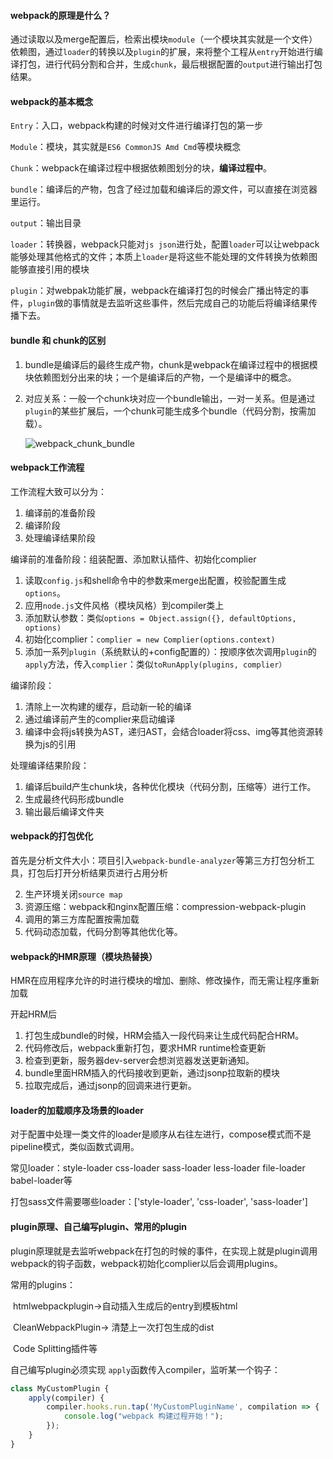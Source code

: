 #### webpack的原理是什么？

通过读取以及merge配置后，检索出模块`module`（一个模块其实就是一个文件） 依赖图，通过`loader`的转换以及`plugin`的扩展，来将整个工程从`entry`开始进行编译打包，进行代码分割和合并，生成`chunk`，最后根据配置的`output`进行输出打包结果。

#### webpack的基本概念

`Entry`：入口，webpack构建的时候对文件进行编译打包的第一步

`Module`：模块，其实就是`ES6 CommonJS Amd Cmd`等模块概念

`Chunk`：webpack在编译过程中根据依赖图划分的块，**编译过程中**。

`bundle`：编译后的产物，包含了经过加载和编译后的源文件，可以直接在浏览器里运行。

`output`：输出目录

`loader`：转换器，webpack只能对`js json`进行处，配置`loader`可以让webpack能够处理其他格式的文件；本质上`loader`是将这些不能处理的文件转换为依赖图能够直接引用的模块

`plugin`：对webpak功能扩展，webpack在编译打包的时候会广播出特定的事件，`plugin`做的事情就是去监听这些事件，然后完成自己的功能后将编译结果传播下去。

#### bundle 和 chunk的区别

1. bundle是编译后的最终生成产物，chunk是webpack在编译过程中的根据模块依赖图划分出来的块；一个是编译后的产物，一个是编译中的概念。

2. 对应关系：一般一个chunk块对应一个bundle输出，一对一关系。但是通过`plugin`的某些扩展后，一个chunk可能生成多个bundle（代码分割，按需加载）。

   ![webpack_chunk_bundle](/Users/awefeng/Code/summary/interview/webpack_chunk_bundle.png)



#### webpack工作流程

工作流程大致可以分为：

1. 编译前的准备阶段
2. 编译阶段
3. 处理编译结果阶段



编译前的准备阶段：组装配置、添加默认插件、初始化complier

1. 读取`config.js`和shell命令中的参数来merge出配置，校验配置生成`options`。
2. 应用`node.js`文件风格（模块风格）到compiler类上
3. 添加默认参数：类似`options = Object.assign({}, defaultOptions, options)`
4. 初始化complier：`complier = new Complier(options.context)`
5. 添加一系列`plugin`（系统默认的+config配置的）：按顺序依次调用`plugin`的`apply`方法，传入`complier`：类似`toRunApply(plugins, complier）`



编译阶段：

1. 清除上一次构建的缓存，启动新一轮的编译
2. 通过编译前产生的complier来启动编译
3. 编译中会将js转换为AST，递归AST，会结合loader将css、img等其他资源转换为js的引用



处理编译结果阶段：

1. 编译后build产生chunk块，各种优化模块（代码分割，压缩等）进行工作。
2. 生成最终代码形成bundle
3. 输出最后编译文件夹



#### webpack的打包优化

首先是分析文件大小：项目引入`webpack-bundle-analyzer`等第三方打包分析工具，打包后打开分析结果页进行占用分析

2. 生产环境关闭`source map`
3. 资源压缩：webpack和nginx配置压缩：compression-webpack-plugin
4. 调用的第三方库配置按需加载
6. 代码动态加载，代码分割等其他优化等。



#### webpack的HMR原理（模块热替换）

HMR在应用程序允许的时进行模块的增加、删除、修改操作，而无需让程序重新加载

开起HRM后

1. 打包生成bundle的时候，HRM会插入一段代码来让生成代码配合HRM。
2. 代码修改后，webpack重新打包，要求HMR runtime检查更新
3. 检查到更新，服务器dev-server会想浏览器发送更新通知。
4. bundle里面HRM插入的代码接收到更新，通过jsonp拉取新的模块
5. 拉取完成后，通过jsonp的回调来进行更新。



#### loader的加载顺序及场景的loader

对于配置中处理一类文件的loader是顺序从右往左进行，compose模式而不是pipeline模式，类似函数式调用。

常见loader：style-loader css-loader sass-loader less-loader file-loader babel-loader等

打包sass文件需要哪些loader：['style-loader', 'css-loader', 'sass-loader']



#### plugin原理、自己编写plugin、常用的plugin

plugin原理就是去监听webpack在打包的时候的事件，在实现上就是plugin调用webpack的钩子函数，webpack初始化complier以后会调用plugins。

常用的plugins：

​	htmlwebpackplugin->自动插入生成后的entry到模板html 

​	CleanWebpackPlugin-> 清楚上一次打包生成的dist

​	Code Splitting插件等

自己编写plugin必须实现 `apply`函数传入compiler，监听某一个钩子：

```javascript
class MyCustomPlugin {
    apply(compiler) {
        compiler.hooks.run.tap('MyCustomPluginName', compilation => {
            console.log("webpack 构建过程开始！");
        });
    }
}
```











